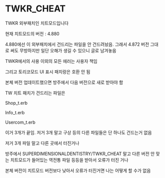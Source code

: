 # TWKR_CHEAT
TWKR 외부패치인 치트모드입니다

현재 치트모드의 버전 : 4.880

4.880에선 이 외부패치에서 건드리는 파일을 안 건드려놨음. 그래서 4.872 버전 그대로 써도 무방하지만 일단 오해가 생길 수 있으니 글로 남겨놓음

TWKR에서의 사용 이외의 모든 에러는 사용자 책임

그리고 토리코모드 UI 표시 패치랑은 호환 안 됨



본체 버전 업데이트했으면 방주에서 다음 버전으로 새로 받아야 함



TW 치트 패치가 건드리는 파일은

Shop_t.erb

Info_t.erb

Usercom_t.erb

이거 3개가 끝임. 저거 3개 말고 구상 등의 다른 파일들은 단 하나도 건드는거 없음


저거 3개 파일 말고 다른 곳에서 터진거나


방주에서 SUPERDIMENSIONALDENTISTRY/TWKR_CHEAT 말고 다른 버전 안 맞는 치트모드가 들어있는 역전통 파일 등등을 받아서 오류가 터진 거나


본체 버전이 치트모드 버전보다 낮아서 오류가 터진거면 나는 어떻게 할 수가 없음
